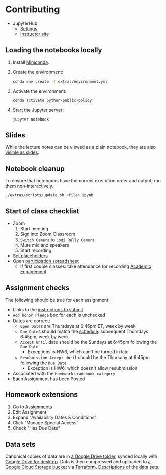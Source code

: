 # Contributing

- JupyterHub
  - [Settings](https://settings-fall.rcnyu.org/)
  - [Instructor site](https://padmgp-4506001-fall-instructor.rcnyu.org/)

## Loading the notebooks locally

1. Install [Miniconda](https://docs.conda.io/en/latest/miniconda.html).
1. Create the environment:

   ```sh
   conda env create -f extras/environment.yml
   ```

1. Activate the environment:

   ```sh
   conda activate python-public-policy
   ```

1. Start the Jupyter server:

   ```sh
   jupyter notebook
   ```

## Slides

While the lecture notes can be viewed as a plain notebook, they are also [visible as slides](https://rise.readthedocs.io/en/stable/usage.html#running-a-slideshow).

## Notebook cleanup

To ensure that notebooks have the correct execution order and output, run them non-interactively.

```sh
./extras/scripts/update.sh <file>.ipynb
```

## Start of class checklist

- Zoom
  1. Start meeting
  1. Sign into Zoom Classroom
  1. `Switch Camera` to `Logi Rally Camera`
  1. Mute mic and speakers
  1. Start recording
- [Set placeholders](https://settings-fall.rcnyu.org/)
- Open [participation spreadsheet](https://docs.google.com/spreadsheets/d/19y3cXYYC-3KLGn6ay0GJ6Bt_LN_AXdxdhf4b3qPnUjE/edit#gid=773327)
  - If first couple classes: take attendance for recording [Academic Engagement](https://www.nyu.edu/students/student-information-and-resources/registration-records-and-graduation/albert-help/training/faculty/academic-engagement.html)

## Assignment checks

The following should be true for each assignment:

- Links to the [instructions to submit](README.md#turning-in-assignments)
- `Add honor Pledge` box for each is unchecked
- Dates are correct:
  - `Open Date`s are Thursdays at 6:45pm ET, week by week
  - `Due Date`s should match the [schedule](syllabus.md#schedule): subsequent Thursdays 6:45pm, week by week
  - `Accept Until` date should be the Sundays at 6:45pm following the `Due Date`
    - Exceptions is HW6, which can't be turned in late
  - `Resubmission Accept Until` should be the Thursday at 6:45pm following the `Due Date`
    - Exception is HW6, which doesn't allow resubmission
- Associated with the `Homework` `gradebook category`
- Each Assignment has been Posted

## Homework extensions

1. Go to [Assignments](https://brightspace.nyu.edu/d2l/lms/dropbox/admin/folders_manage.d2l?ou=82428)
1. Edit Assignment
1. Expand "Availability Dates & Conditions"
1. Click "Manage Special Access"
1. Check "Has Due Date"

## Data sets

Canonical copies of data are in [a Google Drive folder](https://drive.google.com/drive/folders/1oCKV6NfvGO007aynTmSSbr1kzqXi4dHV), synced locally with [Google Drive for desktop](https://support.google.com/a/users/answer/9965580). Data is then compressed and uploaded to [a Google Cloud Storage bucket](https://console.cloud.google.com/storage/browser/python-public-policy/data) via [Terraform](terraform/). [Descriptions of the data sets.](terraform/data.tf)

